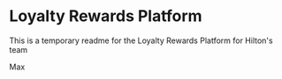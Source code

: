 # Loyalty Rewards Platform

This is a temporary readme for the Loyalty Rewards Platform for Hilton's team

Max